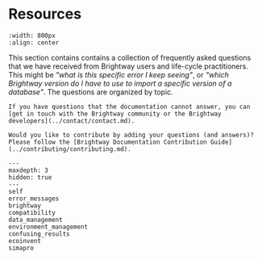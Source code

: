 # Resources

```{image} ../../_static/images/faq.png
:width: 800px
:align: center
```

This section contains contains a collection of frequently asked questions that we have received from Brightway users and life-cycle practitioners. This might be _"what is this specific error I keep seeing"_, or _"which Brightway version do I have to use to import a specific version of a database"_. The questions are organized by topic.

```{seealso}
If you have questions that the documentation cannot answer, you can [get in touch with the Brightway community or the Brightway developers](../contact/contact.md).
```

```{note}
Would you like to contribute by adding your questions (and answers)?
Please follow the [Brightway Documentation Contribution Guide](../contributing/contributing.md).
```

```{toctree}
---
maxdepth: 3
hidden: true
---
self
error_messages
brightway
compatibility
data_management
environment_management
confusing_results
ecoinvent
simapro
```
